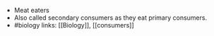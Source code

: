 - Meat eaters
- Also called secondary consumers as they eat primary consumers.
- #biology 
links: [[Biology]], [[consumers]]